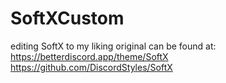 # SoftXCustom
editing SoftX to my liking
original can be found at:
https://betterdiscord.app/theme/SoftX
https://github.com/DiscordStyles/SoftX
